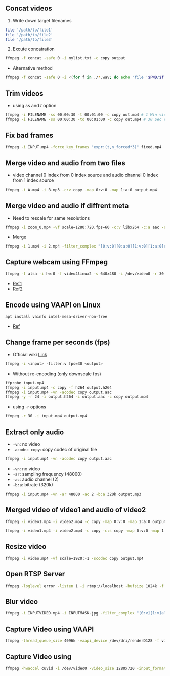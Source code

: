 ## Concat videos

1. Write down target filenames

```bash
file '/path/to/file1'
file '/path/to/file2'
file '/path/to/file3'
```

2. Excute concatration

```bash
ffmpeg -f concat -safe 0 -i mylist.txt -c copy output
```

- Alternative method

```bash
ffmpeg -f concat -safe 0 -i <(for f in ./*.wav; do echo "file '$PWD/$f'"; done) -c copy output.wav
```

## Trim videos

- using *ss* and *t* option

```bash
ffmpeg -i FILENAME -ss 00:00:30 -t 00:01:00 -c copy out.mp4 # 1 Min video
ffmpeg -i FILENAME -ss 00:00:30 -to 00:01:00 -c copy out.mp4 # 30 Sec video
```

## Fix bad frames

```bash
ffmpeg -i INPUT.mp4 -force_key_frames "expr:(t,n_forced*3)" fixed.mp4
```

## Merge video and audio from two files

- video channel 0 index from 0 index source and audio channel 0 index from 1 index source

```bash
ffmpeg -i A.mp4 -i B.mp3 -c:v copy -map 0:v:0 -map 1:a:0 output.mp4
```

## Merge video and audio if diffrent meta

- Need to rescale for same resolutions

```bash
ffmpeg -i zoom_0.mp4 -vf scale=1280:720,fps=60 -c:v libx264 -c:a aac -ac 2 -b:a 158k o.mp4
```

- Merge

```bash
ffmpeg -i 1.mp4 -i 2.mp4 -filter_complex "[0:v:0][0:a:0][1:v:0][1:a:0]concat=n=2:v=1:a=1[outv][outa]" -map "[outv]" -map "[outa]" merged.mp4
```

## Capture webcam using FFmpeg

```bash
ffmpeg -f alsa -i hw:0 -f video4linux2 -s 640x480 -i /dev/video0 -r 30 -b:v 5000k -f matroska - | mpv --demuxer=mkv /dev/stdin
```

- [Ref1](https://unix.stackexchange.com/questions/2302/can-i-pipe-dev-video-over-ssh)
- [Ref2](https://unix.stackexchange.com/questions/116919/redirect-sound-microphone-via-ssh-how-to-telephone-via-ssh/116921#116921)

## Encode using VAAPI on Linux

```bash
apt install vainfo intel-mesa-driver-non-free
```

- [Ref](https://wiki.debian.org/HardwareVideoAcceleration#VA-API)

## Change frame per seconds (fps)

- Official wiki [Link](https://trac.ffmpeg.org/wiki/ChangingFrameRate)

```bash
ffmpeg -i <input> -filter:v fps=30 <output>
```

- Without re-encoding (only downscale fps)

```bash
ffprobe input.mp4
ffmpeg -i input.mp4 -c copy -f h264 output.h264
ffmpeg -i input.mp4 -vn -acodec copy output.aac
ffmpeg -y -r 24 -i output.h264 -i output.aac -c copy output.mp4
```

- using -r options

```bash
ffmpeg -r 30 -i input.mp4 output.mp4
```

## Extract only audio

- `-vn`: no video
- `-acodec copy`: copy codec of original file

```bash
ffmpeg -i input.mp4 -vn -acodec copy output.aac
```

- `-vn`: no video
- `-ar`: sampling frequency (48000)
- `-ac`: audio channel (2)
- `-b:a`: bitrate (320k)

```bash
ffmpeg -i input.mp4 -vn -ar 48000 -ac 2 -b:a 320k output.mp3
```

## Merged video of video1 and audio of video2

```bash
ffmpeg -i video1.mp4 -i video2.mp4 -c copy -map 0:v:0 -map 1:a:0 output.mp4
```

```bash
ffmpeg -i video1.mp4 -i video2.mp4 -c copy -c:s copy -map 0:v:0 -map 1:a:0 -map 0:s:0 output.mp4
```


## Resize video

```bash
ffmpeg -i video.mp4 -vf scale=1920:-1 -scodec copy output.mp4
```

## Open RTSP Server

```bash
ffmpeg -loglevel error -listen 1 -i rtmp://localhost -bufsize 1024k -f matroska - | mpv --demuxer=mkv /dev/stdin
```

## Blur video

```bash
ffmpeg -i INPUTVIDEO.mp4 -i INPUTMASK.jpg -filter_complex "[0:v][1:v]alphamerge,boxblur=50[alf];[0:v][alf]overlay[v]" -map "[v]" -map 0:a -map 0:s -c:v libx264 -c:a copy -c:s copy OUTPUTVIDEO.mp4;
```

## Capture Video using VAAPI

```bash
ffmpeg -thread_queue_size 4096k -vaapi_device /dev/dri/renderD128 -f video4linux2 -video_size 1280x720 -input_format mjpeg -framerate 60 -i /dev/video2 -thread_queue_size 4096k -f alsa -channels 2 -sample_rate 48000 -i default -bufsize 1024k -vf 'hwupload,scale_vaapi=format=nv12' -qp 20 -c:v h264_vaapi -c:a aac -f matroska output.mkv
```

## Capture Video using 

```bash
ffmpeg -hwaccel cuvid -i /dev/video0 -video_size 1280x720 -input_format mjpeg
```
